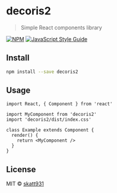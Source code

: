 # decoris2

> Simple React components library

[![NPM](https://img.shields.io/npm/v/decoris2.svg)](https://www.npmjs.com/package/decoris2) [![JavaScript Style Guide](https://img.shields.io/badge/code_style-standard-brightgreen.svg)](https://standardjs.com)

## Install

```bash
npm install --save decoris2
```

## Usage

```tsx
import React, { Component } from 'react'

import MyComponent from 'decoris2'
import 'decoris2/dist/index.css'

class Example extends Component {
  render() {
    return <MyComponent />
  }
}
```

## License

MIT © [skatt931](https://github.com/skatt931)
